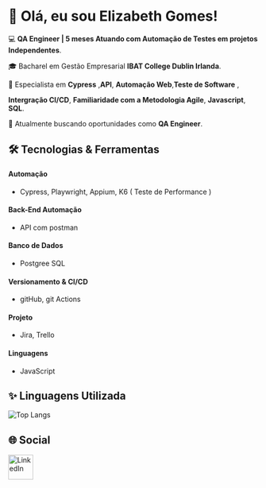 # 👋 Olá, eu sou Elizabeth Gomes!


💻 **QA Engineer | 5 meses Atuando com Automação de Testes em projetos Independentes**.  

🎓 Bacharel em Gestão Empresarial **IBAT College Dublin Irlanda**.

🌟 Especialista em **Cypress** ,**API**, **Automação Web**,**Teste de Software** ,

**Intergração CI/CD**, **Familiaridade com a Metodologia Agile**, **Javascript**, **SQL**.

💼 Atualmente buscando oportunidades como **QA Engineer**.


## 🛠️ Tecnologias & Ferramentas

#### Automação
- Cypress, Playwright, Appium, K6 ( Teste de Performance ) 

#### Back-End Automação
- API com postman 

#### Banco de Dados
- Postgree SQL

#### Versionamento & CI/CD 
- gitHub, git Actions

#### Projeto 
- Jira, Trello

#### Linguagens
- JavaScript

  

## ✨ Linguagens Utilizada


![Top Langs](https://github-readme-stats.vercel.app/api/top-langs/?username=ElizabethGomes-QAEngineer&layout=compact&theme=radical&cache_seconds=86400)


## 🌐 Social


[<img src="https://cdn-icons-png.flaticon.com/512/174/174857.png" alt="LinkedIn" width="50"/>](https://www.linkedin.com/in/elizabeth-gomes-da-silva-51b9a447/)



